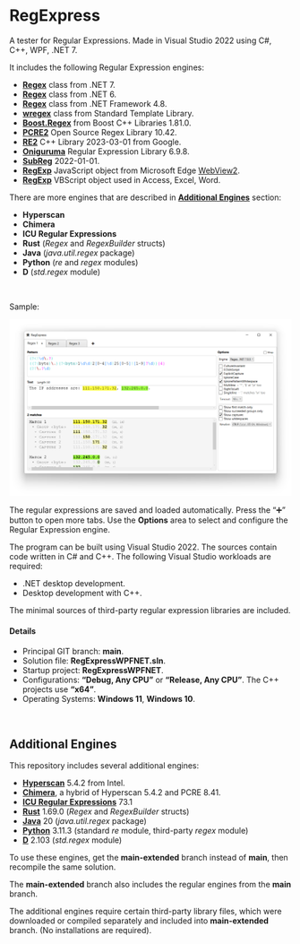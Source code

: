 ﻿# RegExpress

A tester for Regular Expressions. Made in Visual Studio 2022 using C#, C++, WPF, .NET 7.

It includes the following Regular Expression engines:

* **[Regex](https://learn.microsoft.com/en-us/dotnet/api/system.text.regularexpressions.regex?view=net-7.0)** class from .NET 7.
* **[Regex](https://learn.microsoft.com/en-us/dotnet/api/system.text.regularexpressions.regex?view=net-6.0)** class from .NET 6.
* **[Regex](https://learn.microsoft.com/en-us/dotnet/api/system.text.regularexpressions.regex?view=netframework-4.8)** class from .NET Framework 4.8.
* **[wregex](https://docs.microsoft.com/en-us/cpp/standard-library/regex)** class from Standard Template Library.
* **[Boost.Regex](https://www.boost.org/doc/libs/1_75_0/libs/regex/doc/html/index.html)** from Boost C++ Libraries 1.81.0.
* **[PCRE2](https://pcre.org/)** Open Source Regex Library 10.42.
* **[RE2](https://github.com/google/re2)** C++ Library 2023-03-01 from Google.
* **[Oniguruma](https://github.com/kkos/oniguruma)** Regular Expression Library 6.9.8.
* **[SubReg](https://github.com/mattbucknall/subreg)** 2022-01-01.
* **[RegExp](https://developer.mozilla.org/en-US/docs/Web/JavaScript/Reference/Global_Objects/RegExp)** JavaScript object from Microsoft Edge [WebView2](https://docs.microsoft.com/en-us/microsoft-edge/webview2/).
* **[RegExp](https://learn.microsoft.com/en-us/previous-versions/yab2dx62(v=vs.85))** VBScript object used in Access, Excel, Word.

There are more engines that are described in **[Additional Engines](#additional-engines)** section:

* **Hyperscan** 
* **Chimera**
* **ICU Regular Expressions**
* **Rust** (*Regex* and *RegexBuilder* structs)
* **Java** (*java.util.regex* package)
* **Python** (*re* and *regex* modules)
* **D** (*std.regex* module)


<br/>

Sample:

![Screenshot of RegExpress](Screenshot1.png)

The regular expressions are saved and loaded automatically. Press the “➕” button to open more tabs. 
Use the **Options** area to select and configure the Regular Expression engine.

The program can be built using Visual Studio 2022. The sources contain code written in C# and C++. 
The following Visual Studio workloads are required:

* .NET desktop development.
* Desktop development with C++.

The minimal sources of third-party regular expression libraries are included.

#### Details

* Principal GIT branch: **main**.
* Solution file: **RegExpressWPFNET.sln**.
* Startup project: **RegExpressWPFNET**.
* Configurations: **“Debug, Any CPU”** or **“Release, Any CPU”**. The C++ projects use **“x64”**.
* Operating Systems: **Windows 11**, **Windows 10**.

<br/>

 
## Additional Engines 

This repository includes several additional engines:

* **[Hyperscan](https://github.com/intel/hyperscan)** 5.4.2 from Intel.
* **[Chimera](http://intel.github.io/hyperscan/dev-reference/chimera.html)**, a hybrid of Hyperscan 5.4.2 and PCRE 8.41.
* **[ICU Regular Expressions](https://icu.unicode.org/)** 73.1
* **[Rust](https://docs.rs/regex)** 1.69.0 (*Regex* and *RegexBuilder* structs)
* **[Java](https://docs.oracle.com/en/java/javase/20/docs/api/java.base/java/util/regex/package-summary.html)** 20 (*java.util.regex* package)
* **[Python](https://www.python.org/)** 3.11.3 (standard *re* module, third-party *regex* module)
* **[D](https://dlang.org/phobos/std_regex.html)** 2.103 (*std.regex* module)


To use these engines, get the **main-extended** branch instead of **main**, then recompile 
the same solution.

The **main-extended** branch also includes the regular engines from the **main** branch.

The additional engines require certain third-party library files, which were downloaded or compiled separately 
and included into **main-extended** branch. (No installations are required).

<br/>
<br/>
<br/>
<br/>
<br/>

